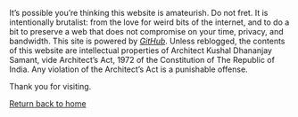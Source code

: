 It’s possible you’re thinking this website is amateurish. Do not fret. It is intentionally brutalist: from the love for weird bits of the internet, and to do a bit to preserve a web that does not compromise on your time, privacy, and bandwidth. This site is powered by [_GitHub_](https://github.com). Unless reblogged, the contents of this website are intellectual properties of Architect Kushal Dhananjay Samant, vide Architect’s Act, 1972 of the Constitution of The Republic of India. Any violation of the Architect’s Act is a punishable offense. 

Thank you for visiting.

[Return back to home](https://kvshvl.github.io/index.html)
